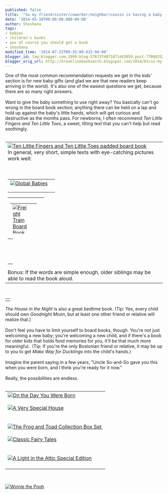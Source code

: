 ```yaml
---
published: false
title: '"So my friend/sister/coworker/neighbor/cousin is having a baby..."'
date: '2014-03-10T09:00:00.000-04:00'
author: Shoshana
tags:
- babies
- children's books
- yes of course you should get a book
- shoshana
modified_time: '2014-07-22T09:35:00.615-04:00'
blogger_id: tag:blogger.com,1999:blog-5767374071871443859.post-7708635242673191473
blogger_orig_url: http://brooklinebooksmith.blogspot.com/2014/03/so-my-friendsistercoworkerneighborcousi.html
---
```


One of the most common recommendation requests we get in the kids' section is for new baby gifts (and glad we are that new readers keep arriving in the world). It's also one of the easiest questions we get, because there are so many right answers.<br /><br />Want to give the baby something to use right away? You basically can't go wrong in the board book section; anything there can be held on a lap and hold up against the baby's little hands, which will get curious and destructive as the months pass. For newborns, I often recommend <i>Ten Little Fingers and Ten Little Toes</i>, a sweet,&nbsp;lilting text that you can't help but read soothingly. <br /><br /><table id="aba-search-results-table"><tbody><tr><td valign="top"><div class="abaproduct-image"><a href="http://www.brooklinebooksmith-shop.com/book/v/9780547366203"><img src="http://images.booksense.com/images/books/203/366/FC9780547366203.JPG" title="Ten Little Fingers and Ten Little Toes padded board book" /></a> <br />In general, very short, simple texts with eye-catching pictures work well:<br /><br /><br /><table id="aba-search-results-table"><tbody><tr><td valign="top"><div class="abaproduct-image"><a href="http://www.brooklinebooksmith-shop.com/book/v/9781580891745"><img src="http://images.booksense.com/images/books/745/891/FC9781580891745.JPG" title="Global Babies" /></a> </div></td><td><div class="abaproduct-details"><div class="abaproduct-title"><h2><a href="http://www.brooklinebooksmith-shop.com/book/v/9781580891745"></a></h2></div></div></td></tr></tbody></table><table id="aba-search-results-table" style="height: 115px; width: 117px;"><tbody><tr><td valign="top"><div class="abaproduct-image"><table id="aba-search-results-table"><tbody><tr><td valign="top"><div class="abaproduct-image"><a href="http://www.brooklinebooksmith-shop.com/book/v/9780688149000"><img src="http://images.booksense.com/images/books/000/149/FC9780688149000.JPG" title="Freight Train Board Book" /></a> </div></td><td><div class="abaproduct-details"><div class="abaproduct-title"><h2><a href="http://www.brooklinebooksmith-shop.com/book/v/9780688149000"></a></h2></div></div></td></tr></tbody></table></div></td><td><div class="abaproduct-details"><div class="abaproduct-title"><h2><a href="http://www.brooklinebooksmith-shop.com/book/v/9780671449018"></a></h2></div></div></td></tr></tbody></table><table id="aba-search-results-table"><tbody><tr><td class="aba-search-result-table-spacer" colspan="2"><div class="abaproduct-image"><a class="thickbox initThickbox-processed" href="http://images.indiebound.com/018/449/9780671449018.jpg" rel="field_image_cache_0" title="Moo, Baa, La La La!"><img src="http://images.booksense.com/images/books/018/449/FC9780671449018.JPG" title="" /></a>          <br /><div id="google-book-preview"><span id="__GBS_Button0"></span>      </div></div><h2>      </h2></td></tr><tr><td valign="top"><h2>      </h2></td></tr></tbody></table>Bonus: If the words are simple enough, older siblings may be able to read the book aloud.</div></td></tr></tbody></table><br /><table id="aba-search-results-table"><tbody><tr><td valign="top"><div class="abaproduct-image"></div></td></tr></tbody></table><a class="thickbox initThickbox-processed" href="http://images.indiebound.com/692/577/9780547577692.jpg" rel="field_image_cache_0" title="The House in the Night board book"><img src="http://images.booksense.com/images/books/692/577/FC9780547577692.JPG" title="" /></a><br /><i>The House in the Night</i> is also a great bedtime book. (Tip: Yes, every child should own <i>Goodnight Moon</i>, but at least one other friend or relative will realize that.)<br /><br />Don't feel you have to limit yourself to board books, though. You're not just welcoming a new baby; you're welcoming a new child, and if there's a book for older kids that holds fond memories for you, it'll be that much more meaningful.&nbsp; (Tip: If you're the only Bostonian friend or relative, it may be&nbsp;up to you to get <i>Make Way for Ducklings </i>into the child's hands.)<br /><br />Imagine the parent saying in a few years, "Uncle So-and-So gave you this when you were born, and I think you're ready for it now."<br /><br />Really, the possibilities are endless.<br /><br /><table id="aba-search-results-table"><tbody><tr><td valign="top"><div class="abaproduct-image"><a href="http://www.brooklinebooksmith-shop.com/book/v/9780152059446"><img src="http://images.booksense.com/images/books/446/059/FC9780152059446.JPG" title="On the Day You Were Born" /></a> <br /><br /><a href="http://www.brooklinebooksmith-shop.com/book/v/9780060286385"><img src="http://images.booksense.com/images/books/385/286/FC9780060286385.JPG" title="A Very Special House" /></a><br /><br /><br /><a href="http://www.brooklinebooksmith-shop.com/book/v/9780060580865"><img src="http://images.booksense.com/images/books/865/580/FC9780060580865.JPG" title="The Frog and Toad Collection Box Set" />&nbsp;</a><br /><br /><a href="http://www.brooklinebooksmith-shop.com/book/v/9780867130898"><img src="http://images.booksense.com/images/books/898/130/FC9780867130898.JPG" title="Classic Fairy Tales" /></a><br /><br /><br /><a href="http://www.brooklinebooksmith-shop.com/book/v/9780061905858"><img src="http://images.booksense.com/images/books/858/905/FC9780061905858.JPG" title="A Light in the Attic Special Edition" /></a><br /><br /></div></td></tr></tbody></table><br /><div class="abaproduct-image"><a href="http://www.brooklinebooksmith-shop.com/book/v/9780525477686"><img src="http://images.booksense.com/images/books/686/477/FC9780525477686.JPG" title="Winnie the Pooh" /></a> </div>